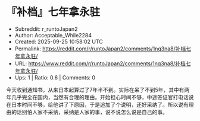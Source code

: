 # 『补档』七年拿永驻

- Subreddit: r_runtoJapan2
- Author: Acceptable_While2284
- Created: 2025-09-25 10:58:02 UTC
- Permalink: https://reddit.com/r/runtoJapan2/comments/1nq3na8/补档七年拿永驻/
- URL: https://www.reddit.com/r/runtoJapan2/comments/1nq3na8/补档七年拿永驻/
- Ups: 1 | Ratio: 0.6 | Comments: 0


今天收到通知书，从来日本起算过了7年半不到。实际在呆了不到5年，其中有两年几乎完全在国内，当然有合理的理由。开始担心时间不够，中途签证官打电话说在日本时间不够，给他讲了下原因，于是追加了个说明，还好采纳了。所以说有理由的话别怕人家不采纳，采纳是人家的事，说不说怎么说是自己的事。

